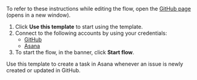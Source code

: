 To refer to these instructions while editing the flow, open the [GitHub page](https://github.com/ot4i/app-connect-templates/tree/main/resources/markdown/Create%20a%20task%20in%20Asana%20when%20an%20issue%20is%20created%20or%20updated%20in%20GitHub_instructions.md) (opens in a new window).

1. Click **Use this template** to start using the template.
2. Connect to the following accounts by using your credentials:
   - [GitHub](https://ibm.biz/acgithub) 
   - [Asana](https://ibm.biz/acasana)
3. To start the flow, in the banner, click **Start flow**.

Use this template to create a task in Asana whenever an issue is newly created or updated in GitHub.




